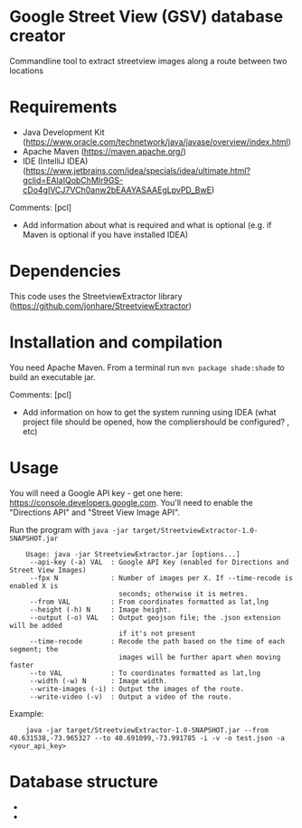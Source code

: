 # Google Street View (GSV) database creator
Commandline tool to extract streetview images along a route between two locations

# Requirements
- Java Development Kit (https://www.oracle.com/technetwork/java/javase/overview/index.html)
- Apache Maven (https://maven.apache.org/)
- IDE (IntelliJ IDEA) (https://www.jetbrains.com/idea/specials/idea/ultimate.html?gclid=EAIaIQobChMIr9GS-cDo4gIVCJ7VCh0anw2bEAAYASAAEgLpvPD_BwE)

Comments: [pcl]
- Add information about what is required and what is optional (e.g. if Maven is optional if you have installed IDEA)

# Dependencies
This code uses the StreetviewExtractor library (https://github.com/jonhare/StreetviewExtractor)

# Installation and compilation

You need Apache Maven. From a terminal run `mvn package shade:shade` to build an executable jar.

Comments: [pcl]
- Add information on how to get the system running using IDEA (what project file should be opened, how the compliershould be configured? , etc)


# Usage
You will need a Google API key - get one here: https://console.developers.google.com.
You'll need to enable the "Directions API" and "Street View Image API".

Run the program with `java -jar target/StreetviewExtractor-1.0-SNAPSHOT.jar`


		Usage: java -jar StreetviewExtractor.jar [options...]
		 --api-key (-a) VAL  : Google API Key (enabled for Directions and Street View Images)
		 --fpx N             : Number of images per X. If --time-recode is enabled X is
		                       seconds; otherwise it is metres.
		 --from VAL          : From coordinates formatted as lat,lng
		 --height (-h) N     : Image height.
		 --output (-o) VAL   : Output geojson file; the .json extension will be added
		                       if it's not present
		 --time-recode       : Recode the path based on the time of each segment; the
		                       images will be further apart when moving faster
		 --to VAL            : To coordinates formatted as lat,lng
		 --width (-w) N      : Image width.
		 --write-images (-i) : Output the images of the route.
		 --write-video (-v)  : Output a video of the route.

Example:

		java -jar target/StreetviewExtractor-1.0-SNAPSHOT.jar --from 40.631538,-73.965327 --to 40.691099,-73.991785 -i -v -o test.json -a <your_api_key>


# Database structure
-
-

